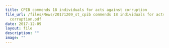 ```yaml
---
title: CPIB commends 18 individuals for acts against corruption
file_url: /files/News/20171209_st_cpib commends 18 individuals for acts against
  corruption.pdf
date: 2017-12-09
layout: file
description: ""
image: ""
---
```

